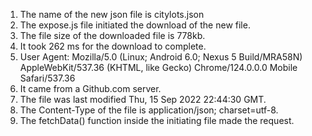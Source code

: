 1. The name of the new json file is citylots.json
2. The expose.js file initiated the download of the new file. 
3. The file size of the downloaded file is 778kb.
4. It took 262 ms for the download to complete.
5. User Agent: Mozilla/5.0 (Linux; Android 6.0; Nexus 5 Build/MRA58N) AppleWebKit/537.36 (KHTML, like Gecko) Chrome/124.0.0.0 Mobile Safari/537.36
6. It came from a Github.com server.
7. The file was last modified Thu, 15 Sep 2022 22:44:30 GMT.
8. The Content-Type of the file is application/json; charset=utf-8.
9. The fetchData() function inside the initiating file made the request.